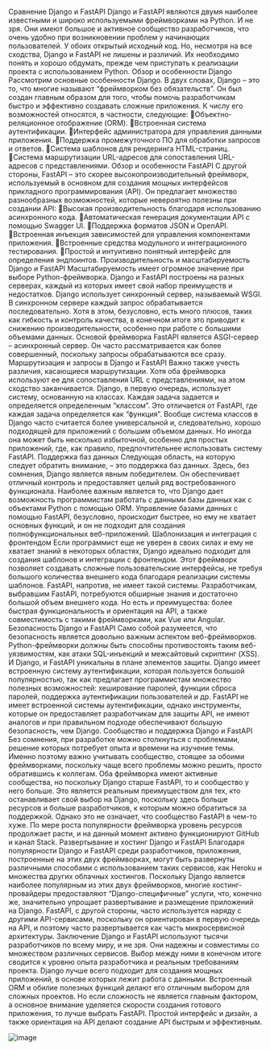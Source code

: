 Сравнение Django и FastAPI
Django и FastAPI являются двумя наиболее известными и широко используемыми фреймворками на Python. И не зря. Они имеют большое и активное сообщество разработчиков, что очень удобно при возникновении проблем у начинающих пользователей. У обоих открытый исходный код. Но, несмотря на все сходства, Django и FastAPI не лишены и различий. Их необходимо понять и хорошо обдумать, прежде чем приступать к реализации проекта с использованием Python.
Обзор и особенности Django
Рассмотрим основные особенности Django. В двух словах, Django – это то, что многие называют “фреймворком без обязательств”. Он был создан главным образом для того, чтобы помочь разработчикам быстро и эффективно создавать сложные приложения.
К числу его возможностей относятся, в частности, следующие:
Объектно-реляционное отображение (ORM).
Встроенная система аутентификации.
Интерфейс администратора для управления данными приложения.
Поддержка промежуточного ПО для обработки запросов и ответов.
Система шаблонов для рендеринга HTML-страниц.
Система маршрутизации URL-адресов для сопоставления URL-адресов с представлениями.
Обзор и особенности FastAPI
С другой стороны, FastAPI – это скорее высокопроизводительный фреймворк, используемый в основном для создания мощных интерфейсов прикладного программирования (API). Он предлагает множество разнообразных возможностей, которые невероятно полезны при создании API:
Высокая производительность благодаря использованию асинхронного кода.
Автоматическая генерация документации API с помощью Swagger UI.
Поддержка форматов JSON и OpenAPI.
Встроенная инъекция зависимостей для управления компонентами приложения.
Встроенные средства модульного и интеграционного тестирования.
Простой и интуитивно понятный интерфейс для определения эндпоинтов.
Производительность и масштабируемость Django и FastAPI
Масштабируемость имеет огромное значение при выборе Python-фреймворка. Django и FastAPI построены на разных серверах, каждый из которых имеет свой набор преимуществ и недостатков.
Django использует синхронный сервер, называемый WSGI. В синхронном сервере каждый запрос обрабатывается последовательно. Хотя в этом, безусловно, есть много плюсов, таких как гибкость и контроль качества, в конечном итоге это приводит к снижению производительности, особенно при работе с большими объемами данных.
Основой фреймворка FastAPI является ASGI-сервер – асинхронный сервер. Он часто рассматривается как более совершенный, поскольку запросы обрабатываются все сразу.
Маршрутизация и запросы в Django и FastAPI
Важно также учесть различия, касающиеся маршрутизации. Хотя оба фреймворка используют ее для сопоставления URL с представлениями, на этом сходство заканчивается. Django, в первую очередь, использует систему, основанную на классах. Каждая задача задается и определяется определенным “классом”. Это отличается от FastAPI, где каждая задача определяется как “функция”.
Вообще система классов в Django часто считается более универсальной и, следовательно, хорошо подходящей для приложений с большим объемом данных. Но иногда она может быть несколько избыточной, особенно для простых приложений, где, как правило, предпочтительнее использовать систему FastAPI.
Поддержка баз данных
Следующая область, на которую следует обратить внимание, – это поддержка баз данных. Здесь, без сомнения, Django является явным победителем. Он обеспечивает отличный контроль и предоставляет целый ряд востребованного функционала. Наиболее важным является то, что Django дает возможность программистам работать с данными базы данных как с объектами Python с помощью ORM.
Управление базами данных с помощью FastAPI, безусловно, происходит быстрее, но ему не хватает основных функций, и он не подходит для создания полнофункциональных веб-приложений.
Шаблонизация и интеграция с фронтендом
Если программист еще не уверен в своих силах и ему не хватает знаний в некоторых областях, Django идеально подходит для создания шаблонов и интеграции с фронтендом. Этот фреймворк позволяет создавать сложные пользовательские интерфейсы, не требуя большого количества внешнего кода благодаря реализации системы шаблонов.
FastAPI, напротив, не имеет такой системы. Разработчикам, выбравшим FastAPI, потребуются обширные знания и достаточно большой объем внешнего кода. Но есть и преимущества: более быстрая функциональность и ориентация на API, а также совместимость с такими фреймворками, как Vue или Angular.
Безопасность Django и FastAPI
Само собой разумеется, что безопасность является довольно важным аспектом веб-фреймворков. Python-фреймворки должны быть способны противостоять таким веб-уязвимостям, как атаки SQL-инъекций и межсайтовый скриптинг (XSS).
И Django, и FastAPI уникальны в плане элементов защиты. Django имеет встроенную систему аутентификации, которая пользуется большой популярностью, так как предлагает программистам множество полезных возможностей: хеширование паролей, функции сброса паролей, поддержка аутентификации пользователей и др.
FastAPI не имеет встроенной системы аутентификации, однако инструменты, которые он предоставляет разработчикам для защиты API, не имеют аналогов и при правильном подходе обеспечивают большую безопасность, чем Django.
Сообщество и поддержка Django и FastAPI
Без сомнения, при разработке можно столкнуться с проблемами, решение которых потребует опыта и времени на изучение темы. Именно поэтому важно учитывать сообщество, стоящее за обоими фреймворками, поскольку чаще всего проблемы можно решить, просто обратившись к коллегам.
Оба фреймворка имеют активные сообщества, но поскольку Django старше FastAPI, то и сообщество у него больше. Это является реальным преимуществом для тех, кто останавливает свой выбор на Django, поскольку здесь больше ресурсов и больше разработчиков, к которым можно обратиться за поддержкой.
Однако это не означает, что сообщество FastAPI в чем-то хуже. По мере роста популярности фреймворка уровень ресурсов продолжает расти, и на данный момент активно функционируют GitHub и канал Stack.
Развертывание и хостинг Django и FastAPI
Благодаря популярности Django и FastAPI среди разработчиков, приложения, построенные на этих двух фреймворках, могут быть развернуты различными способами с использованием таких сервисов, как Heroku и множества других облачных хостингов.
Поскольку Django является наиболее популярным из этих двух фреймворков, многие хостинг-провайдеры предоставляют “Django-специфичные” услуги, что, конечно же, значительно упрощает развертывание и размещение приложений на Django.
FastAPI, с другой стороны, часто используется наряду с другими API-сервисами, поскольку он ориентирован в первую очередь на API, и поэтому часто развертывается как часть микросервисной архитектуры.
Заключение
Django и FastAPI используют тысячи разработчиков по всему миру, и не зря. Они надежны и совместимы со множеством различных сервисов.
Выбор между ними в конечном итоге сводится к уровню опыта разработчика и реальным требованиям проекта.
Django лучше всего подходит для создания мощных приложений, в основе которых лежит работа с данными. Встроенный ORM и обилие полезных функций делают его отличным выбором для сложных проектов.
Но если сложность не является главным фактором, а основное внимание уделяется скорости создания готового приложения, то лучше выбрать FastAPI. Простой интерфейс и дизайн, а также ориентация на API делают создание API быстрым и эффективным.


![image](https://github.com/user-attachments/assets/75e7e5ce-0204-42c3-803a-78461b581f43)
